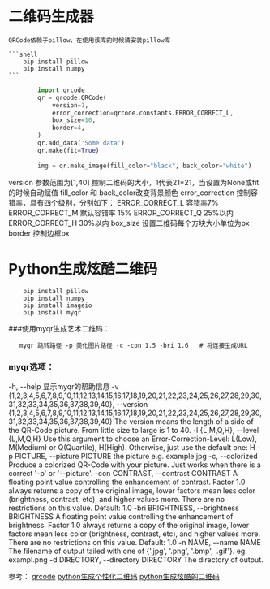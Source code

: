 # 二维码生成器

    QRCode依赖于pillow，在使用该库的时候请安装pillow库
    
    ```shell
        pip install pillow
        pip install numpy
    ```
   
   ```python
           import qrcode
           qr = qrcode.QRCode(
               version=1,
               error_correction=qrcode.constants.ERROR_CORRECT_L,
               box_size=10,
               border=4,
           )
           qr.add_data('Some data')
           qr.make(fit=True)
           
           img = qr.make_image(fill_color="black", back_color="white")
   ``` 
   
   version  参数范围为[1,40] 控制二维码的大小，1代表21*21，当设置为None或fit的时候自动赋值
   fill_color 和 back_color改变背景颜色
   error_correction 控制容错率，具有四个级别，分别如下：
      ERROR_CORRECT_L 容错率7%
      ERROR_CORRECT_M 默认容错率 15%
      ERROR_CORRECT_Q 25%以内
      ERROR_CORRECT_H 30%以内
   box_size 设置二维码每个方块大小单位为px
   border 控制边框px
   
# Python生成炫酷二维码
```shell
    pip install pillow
    pip install numpy
    pip install imageio
    pip install myqr
```

###使用myqr生成艺术二维码：
```sbtshell
   myqr 跳转路径 -p 美化图片路径 -c -con 1.5 -bri 1.6   # 将连接生成URL
```

### myqr选项：

  -h, --help            显示myqr的帮助信息
  -v {1,2,3,4,5,6,7,8,9,10,11,12,13,14,15,16,17,18,19,20,21,22,23,24,25,26,27,28,29,30,31,32,33,34,35,36,37,38,39,40}, 
  --version {1,2,3,4,5,6,7,8,9,10,11,12,13,14,15,16,17,18,19,20,21,22,23,24,25,26,27,28,29,30,31,32,33,34,35,36,37,38,39,40}
                        The version means the length of a side of the QR-Code
                        picture. From little size to large is 1 to 40.
  -l {L,M,Q,H}, --level {L,M,Q,H}
                        Use this argument to choose an Error-Correction-Level:
                        L(Low), M(Medium) or Q(Quartile), H(High). Otherwise,
                        just use the default one: H
  -p PICTURE, --picture PICTURE
                        the picture e.g. example.jpg
  -c, --colorized       Produce a colorized QR-Code with your picture. Just
                        works when there is a correct '-p' or '--picture'.
  -con CONTRAST, --contrast CONTRAST
                        A floating point value controlling the enhancement of
                        contrast. Factor 1.0 always returns a copy of the
                        original image, lower factors mean less color
                        (brightness, contrast, etc), and higher values more.
                        There are no restrictions on this value. Default: 1.0
  -bri BRIGHTNESS, --brightness BRIGHTNESS
                        A floating point value controlling the enhancement of
                        brightness. Factor 1.0 always returns a copy of the
                        original image, lower factors mean less color
                        (brightness, contrast, etc), and higher values more.
                        There are no restrictions on this value. Default: 1.0
  -n NAME, --name NAME  The filename of output tailed with one of {'.jpg',
                        '.png', '.bmp', '.gif'}. eg. exampl.png
  -d DIRECTORY, --directory DIRECTORY
                        The directory of output.


参考：
 [qrcode](https://pypi.org/project/qrcode/)
 [python生成个性化二维码](https://blog.csdn.net/xc_zhou/article/details/80952036)
 [python生成炫酷的二维码](https://blog.csdn.net/csdnnews/article/details/81880380)